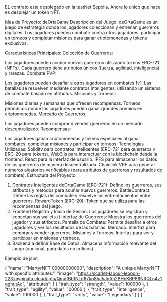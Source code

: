 EL contrato esta desplegado en la testNet Sepolia.
Ahora lo unico que hace es desplejar un token NFT.

Idea de Proyecto: deOrtaGame
Descripción del Juego:
deOrtaGame es un juego de estrategia donde los jugadores coleccionan y entrenan guerreros digitales. Los jugadores pueden combatir contra otros jugadores, participar en torneos y completar misiones para ganar criptomonedas y tokens exclusivos.

Características Principales:
Colección de Guerreros:

Los jugadores pueden acuñar nuevos guerreros utilizando tokens ERC-721 (NFTs).
Cada guerrero tiene atributos únicos (fuerza, agilidad, inteligencia) y rarezas.
Combate PVP:

Los jugadores pueden desafiar a otros jugadores en combates 1v1.
Las batallas se resuelven mediante contratos inteligentes, utilizando un sistema de combate basado en atributos.
Misiones y Torneos:

Misiones diarias y semanales que ofrecen recompensas.
Torneos periódicos donde los jugadores pueden ganar grandes premios en criptomonedas.
Mercado de Guerreros:

Los jugadores pueden comprar y vender guerreros en un mercado descentralizado.
Recompensas:

Los jugadores ganan criptomonedas y tokens especiales al ganar combates, completar misiones y participar en torneos.
Tecnologías Utilizadas:
Solidity para contratos inteligentes (ERC-721 para guerreros y ERC-20 para tokens).
Web3.js para interactuar con la blockchain desde la frontend.
React para la interfaz de usuario.
IPFS para almacenar los datos de los guerreros de manera descentralizada.
Chainlink VRF para generar números aleatorios verificables (para atributos de guerreros y resultados de combate).
Estructura del Proyecto:
1. Contratos Inteligentes
deOrtaGame (ERC-721): Define los guerreros, sus atributos y métodos para acuñar nuevos guerreros.
BattleContract: Define las reglas del combate y resuelve los enfrentamientos entre guerreros.
RewardToken (ERC-20): Token que se utiliza para las recompensas del juego.
2. Frontend
Registro y Inicio de Sesión: Los jugadores se registran y conectan sus wallets.()
Interfaz de Guerreros: Muestra los guerreros del jugador y sus atributos.
Pantalla de Combate: Permite desafiar a otros jugadores y ver los resultados de las batallas.
Mercado: Interfaz para comprar y vender guerreros.
Misiones y Torneos: Interfaz para ver y participar en misiones y torneos.
3. Backend
a definir 
Base de Datos: Almacena información relevante del juego (opcional, para datos no críticos).




Ejemplo de json 

{
  "name": "MartyrNFT 00000000000",
  "description": "A unique MartyrNFT with specific attributes.",
  "image": "https://scarlet-labour-leopon-223.mypinata.cloud/ipfs/QmdfBb1NLd67kp8hJhJnAh2BHcKBP88NRQLn4z1qghutAc",
  "attributes": [
    {
      "trait_type": "strength",
      "value": 100000
    },
    {
      "trait_type": "agility",
      "value": 100000
    },
    {
      "trait_type": "intelligence",
      "value": 100000
    },
    {
      "trait_type": "rarity",
      "value": "Legendary"
    }
  ]
}

